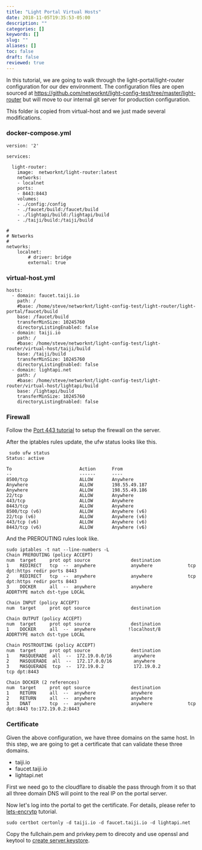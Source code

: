 ```yaml
---
title: "Light Portal Virtual Hosts"
date: 2018-11-05T19:35:53-05:00
description: ""
categories: []
keywords: []
slug: ""
aliases: []
toc: false
draft: false
reviewed: true
---
```


In this tutorial, we are going to walk through the light-portal/light-router configuration for our dev environment. The configuration files are open sourced at https://github.com/networknt/light-config-test/tree/master/light-router but will move to our internal git server for production configuration. 

This folder is copied from virtual-host and we just made several modifications.

### docker-compose.yml

```
version: '2'

services:

  light-router:
    image:  networknt/light-router:latest
    networks:
    - localnet
    ports:
    - 8443:8443
    volumes:
    - ./config:/config
    - ./faucet/build:/faucet/build
    - ./lightapi/build:/lightapi/build
    - ./taiji/build:/taiji/build

#
# Networks
#
networks:
    localnet:
        # driver: bridge
        external: true
```

### virtual-host.yml

```
hosts:
  - domain: faucet.taiji.io
    path: /
    #base: /home/steve/networknt/light-config-test/light-router/light-portal/faucet/build
    base: /faucet/build
    transferMinSize: 10245760
    directoryListingEnabled: false
  - domain: taiji.io
    path: /
    #base: /home/steve/networknt/light-config-test/light-router/virtual-host/taiji/build
    base: /taiji/build
    transferMinSize: 10245760
    directoryListingEnabled: false
  - domain: lightapi.net
    path: /
    #base: /home/steve/networknt/light-config-test/light-router/virtual-host/lightapi/build
    base: /lightapi/build
    transferMinSize: 10245760
    directoryListingEnabled: false
```

### Firewall

Follow the [Port 443 tutorial][] to setup the firewall on the server. 


After the iptables rules update, the ufw status looks like this.

```
 sudo ufw status
Status: active

To                         Action      From
--                         ------      ----
8500/tcp                   ALLOW       Anywhere                  
Anywhere                   ALLOW       198.55.49.187             
Anywhere                   ALLOW       198.55.49.186             
22/tcp                     ALLOW       Anywhere                  
443/tcp                    ALLOW       Anywhere                  
8443/tcp                   ALLOW       Anywhere                  
8500/tcp (v6)              ALLOW       Anywhere (v6)             
22/tcp (v6)                ALLOW       Anywhere (v6)             
443/tcp (v6)               ALLOW       Anywhere (v6)             
8443/tcp (v6)              ALLOW       Anywhere (v6)      
```

And the PREROUTING rules look like. 

```
sudo iptables -t nat --line-numbers -L
Chain PREROUTING (policy ACCEPT)
num  target     prot opt source               destination         
1    REDIRECT   tcp  --  anywhere             anywhere             tcp dpt:https redir ports 8443
2    REDIRECT   tcp  --  anywhere             anywhere             tcp dpt:https redir ports 8443
3    DOCKER     all  --  anywhere             anywhere             ADDRTYPE match dst-type LOCAL

Chain INPUT (policy ACCEPT)
num  target     prot opt source               destination         

Chain OUTPUT (policy ACCEPT)
num  target     prot opt source               destination         
1    DOCKER     all  --  anywhere            !localhost/8          ADDRTYPE match dst-type LOCAL

Chain POSTROUTING (policy ACCEPT)
num  target     prot opt source               destination         
1    MASQUERADE  all  --  172.19.0.0/16        anywhere            
2    MASQUERADE  all  --  172.17.0.0/16        anywhere            
3    MASQUERADE  tcp  --  172.19.0.2           172.19.0.2           tcp dpt:8443

Chain DOCKER (2 references)
num  target     prot opt source               destination         
1    RETURN     all  --  anywhere             anywhere            
2    RETURN     all  --  anywhere             anywhere            
3    DNAT       tcp  --  anywhere             anywhere             tcp dpt:8443 to:172.19.0.2:8443

```

### Certificate

Given the above configuration, we have three domains on the same host. In this step, we are going to get a certificate that can validate these three domains. 

- taiji.io
- faucet.taiji.io
- lightapi.net


First we need go to the cloudflare to disable the pass through from it so that all three domain DNS will point to the real IP on the portal server. 

Now let's log into the portal to get the certificate. For details, please refer to [lets-encrytp][] tutorial.

```
sudo certbot certonly -d taiji.io -d faucet.taiji.io -d lightapi.net
```

Copy the fullchain.pem and privkey.pem to direcoty and use openssl and keytool to [create server.keystore][].

[Port 443 tutorial]: /tutorial/security/port443/
[lets-encrytp]: /tutorial/security/lets-encrypt/
[create server.keystore]: /tutorial/security/ca-certificate/

